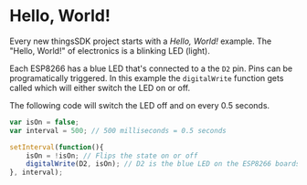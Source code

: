 # Hello, World!

Every new thingsSDK project starts with a _Hello, World!_ example. The "Hello, World!" of electronics is a blinking LED (light).

Each ESP8266 has a blue LED that's connected to a the `D2` pin. Pins can be programatically triggered. In this example the `digitalWrite` function gets called which will either switch the LED on or off.

The following code will switch the LED off and on every 0.5 seconds.

```javascript
var isOn = false;
var interval = 500; // 500 milliseconds = 0.5 seconds

setInterval(function(){
    isOn = !isOn; // Flips the state on or off
    digitalWrite(D2, isOn); // D2 is the blue LED on the ESP8266 boards
}, interval);
```